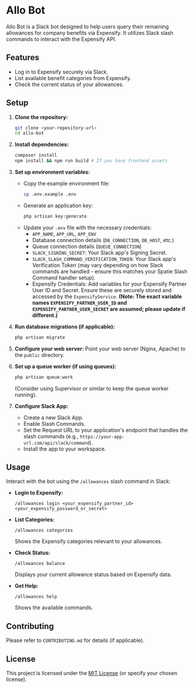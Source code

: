 # Allo Bot

Allo Bot is a Slack bot designed to help users query their remaining allowances for company benefits via Expensify. It utilizes Slack slash commands to interact with the Expensify API.

## Features

*   Log in to Expensify securely via Slack.
*   List available benefit categories from Expensify.
*   Check the current status of your allowances.

## Setup

1.  **Clone the repository:**
    ```bash
    git clone <your-repository-url>
    cd allo-bot
    ```

2.  **Install dependencies:**
    ```bash
    composer install
    npm install && npm run build # If you have frontend assets
    ```

3.  **Set up environment variables:**
    *   Copy the example environment file:
        ```bash
        cp .env.example .env
        ```
    *   Generate an application key:
        ```bash
        php artisan key:generate
        ```
    *   Update your `.env` file with the necessary credentials:
        *   `APP_NAME`, `APP_URL`, `APP_ENV`
        *   Database connection details (`DB_CONNECTION`, `DB_HOST`, etc.)
        *   Queue connection details (`QUEUE_CONNECTION`)
        *   `SLACK_SIGNING_SECRET`: Your Slack app's Signing Secret.
        *   `SLACK_SLASH_COMMAND_VERIFICATION_TOKEN`: Your Slack app's Verification Token (may vary depending on how Slack commands are handled - ensure this matches your Spatie Slash Command handler setup).
        *   Expensify Credentials: Add variables for your Expensify Partner User ID and Secret. Ensure these are securely stored and accessed by the `ExpensifyService`. **(Note: The exact variable names `EXPENSIFY_PARTNER_USER_ID` and `EXPENSIFY_PARTNER_USER_SECRET` are assumed; please update if different.)**

4.  **Run database migrations (if applicable):**
    ```bash
    php artisan migrate
    ```

5.  **Configure your web server:** Point your web server (Nginx, Apache) to the `public` directory.

6.  **Set up a queue worker (if using queues):**
    ```bash
    php artisan queue:work
    ```
    (Consider using Supervisor or similar to keep the queue worker running).

7.  **Configure Slack App:**
    *   Create a new Slack App.
    *   Enable Slash Commands.
    *   Set the Request URL to your application's endpoint that handles the slash commands (e.g., `https://your-app-url.com/api/slack/command`).
    *   Install the app to your workspace.

## Usage

Interact with the bot using the `/allowances` slash command in Slack:

*   **Login to Expensify:**
    ```
    /allowances login <your_expensify_partner_id> <your_expensify_password_or_secret>
    ```
    
*   **List Categories:**
    ```
    /allowances categories
    ```
    Shows the Expensify categories relevant to your allowances.

*   **Check Status:**
    ```
    /allowances balance
    ```
    Displays your current allowance status based on Expensify data.

*   **Get Help:**
    ```
    /allowances help
    ```
    Shows the available commands.

## Contributing

Please refer to `CONTRIBUTING.md` for details (if applicable).

## License

This project is licensed under the [MIT License](LICENSE.md) (or specify your chosen license).
